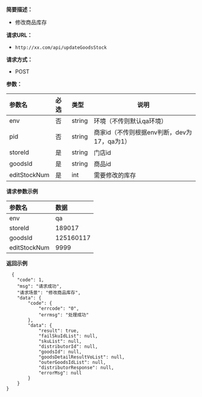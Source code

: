     
**简要描述：** 

- 修改商品库存

**请求URL：** 
- ` http://xx.com/api/updateGoodsStock `
  
**请求方式：**
- POST 

**参数：** 

|参数名|必选|类型|说明|
|:----    |:---|:----- |-----   |
|env |否  |string |环境（不传则默认qa环境）   |
|pid |否  |string |商家id（不传则根据env判断，dev为17，qa为1）   |
|storeId |是  |string | 门店id    |
|goodsId     |是  |string | 商品id    |
|editStockNum     |是  |int | 需要修改的库存    |

**请求参数示例**

|参数名|数据|
|:----    |:-------    |
|env	  |qa     |
|storeId |189017|
|goodsId |125160117 |
|editStockNum |9999|

 **返回示例**

``` 
  {
    "code": 1,
    "msg": "请求成功",
    "请求场景": "修改商品库存",
    "data": {
        "code": {
            "errcode": "0",
            "errmsg": "处理成功"
        },
        "data": {
            "result": true,
            "failSkuIdList": null,
            "skuList": null,
            "distributorId": null,
            "goodsId": null,
            "goodsDetailResultVoList": null,
            "outerGoodsIdList": null,
            "distributorResponse": null,
            "errorMsg": null
        }
    }
}
```



